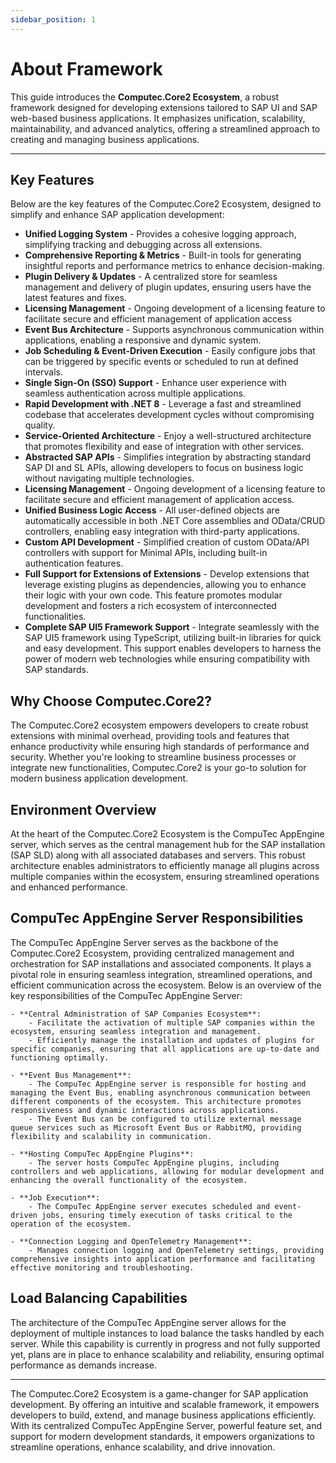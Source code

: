 ```yaml
---
sidebar_position: 1
---
```


# About Framework

This guide introduces the **Computec.Core2 Ecosystem**, a robust framework designed for developing extensions tailored to SAP UI and SAP web-based business applications. It emphasizes unification, scalability, maintainability, and advanced analytics, offering a streamlined approach to creating and managing business applications.

---

## Key Features

Below are the key features of the Computec.Core2 Ecosystem, designed to simplify and enhance SAP application development:

- **Unified Logging System** - Provides a cohesive logging approach, simplifying tracking and debugging across all extensions.
- **Comprehensive Reporting & Metrics** - Built-in tools for generating insightful reports and performance metrics to enhance decision-making.
- **Plugin Delivery & Updates** - A centralized store for seamless management and delivery of plugin updates, ensuring users have the latest features and fixes.
- **Licensing Management** - Ongoing development of a licensing feature to facilitate secure and efficient management of application access
- **Event Bus Architecture** - Supports asynchronous communication within applications, enabling a responsive and dynamic system.
- **Job Scheduling & Event-Driven Execution** - Easily configure jobs that can be triggered by specific events or scheduled to run at defined intervals.
- **Single Sign-On (SSO) Support** - Enhance user experience with seamless authentication across multiple applications.
- **Rapid Development with .NET 8** -  Leverage a fast and streamlined codebase that accelerates development cycles without compromising quality.
- **Service-Oriented Architecture** - Enjoy a well-structured architecture that promotes flexibility and ease of integration with other services.
- **Abstracted SAP APIs** - Simplifies integration by abstracting standard SAP DI and SL APIs, allowing developers to focus on business logic without navigating multiple technologies.
- **Licensing Management** - Ongoing development of a licensing feature to facilitate secure and efficient management of application access.
- **Unified Business Logic Access** - All user-defined objects are automatically accessible in both .NET Core assemblies and OData/CRUD controllers, enabling easy integration with third-party applications.
- **Custom API Development** - Simplified creation of custom OData/API controllers with support for Minimal APIs, including built-in authentication features.
- **Full Support for Extensions of Extensions** - Develop extensions that leverage existing plugins as dependencies, allowing you to enhance their logic with your own code. This feature promotes modular development and fosters a rich ecosystem of interconnected functionalities.
- **Complete SAP UI5 Framework Support** - Integrate seamlessly with the SAP UI5 framework using TypeScript, utilizing built-in libraries for quick and easy development. This support enables developers to harness the power of modern web technologies while ensuring compatibility with SAP standards.

## Why Choose Computec.Core2?

The Computec.Core2 ecosystem empowers developers to create robust extensions with minimal overhead, providing tools and features that enhance productivity while ensuring high standards of performance and security. Whether you're looking to streamline business processes or integrate new functionalities, Computec.Core2 is your go-to solution for modern business application development.

## Environment Overview

At the heart of the Computec.Core2 Ecosystem is the CompuTec AppEngine server, which serves as the central management hub for the SAP installation (SAP SLD) along with all associated databases and servers. This robust architecture enables administrators to efficiently manage all plugins across multiple companies within the ecosystem, ensuring streamlined operations and enhanced performance.

## CompuTec AppEngine Server Responsibilities

The CompuTec AppEngine Server serves as the backbone of the Computec.Core2 Ecosystem, providing centralized management and orchestration for SAP installations and associated components. It plays a pivotal role in ensuring seamless integration, streamlined operations, and efficient communication across the ecosystem. Below is an overview of the key responsibilities of the CompuTec AppEngine Server:

    - **Central Administration of SAP Companies Ecosystem**:
        - Facilitate the activation of multiple SAP companies within the ecosystem, ensuring seamless integration and management.
        - Efficiently manage the installation and updates of plugins for specific companies, ensuring that all applications are up-to-date and functioning optimally.

    - **Event Bus Management**: 
        - The CompuTec AppEngine server is responsible for hosting and managing the Event Bus, enabling asynchronous communication between different components of the ecosystem. This architecture promotes responsiveness and dynamic interactions across applications.
        - The Event Bus can be configured to utilize external message queue services such as Microsoft Event Bus or RabbitMQ, providing flexibility and scalability in communication.
    
    - **Hosting CompuTec AppEngine Plugins**:
        - The server hosts CompuTec AppEngine plugins, including controllers and web applications, allowing for modular development and enhancing the overall functionality of the ecosystem.
        
    - **Job Execution**: 
        - The CompuTec AppEngine server executes scheduled and event-driven jobs, ensuring timely execution of tasks critical to the operation of the ecosystem.
        
    - **Connection Logging and OpenTelemetry Management**: 
        - Manages connection logging and OpenTelemetry settings, providing comprehensive insights into application performance and facilitating effective monitoring and troubleshooting.

## Load Balancing Capabilities

The architecture of the CompuTec AppEngine server allows for the deployment of multiple instances to load balance the tasks handled by each server. While this capability is currently in progress and not fully supported yet, plans are in place to enhance scalability and reliability, ensuring optimal performance as demands increase.

---
The Computec.Core2 Ecosystem is a game-changer for SAP application development. By offering an intuitive and scalable framework, it empowers developers to build, extend, and manage business applications efficiently. With its centralized CompuTec AppEngine Server, powerful feature set, and support for modern development standards, it empowers organizations to streamline operations, enhance scalability, and drive innovation.
